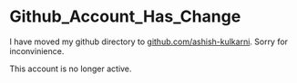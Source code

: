 Github_Account_Has_Change
========================

I have moved my github directory to [github.com/ashish-kulkarni](https://github.com/ashish-kulkarni). Sorry for inconvinience.

This account is no longer active.
